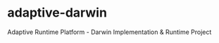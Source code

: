 adaptive-darwin
===============

Adaptive Runtime Platform - Darwin Implementation &amp; Runtime Project
